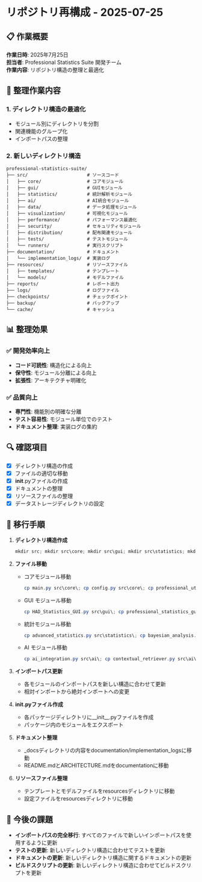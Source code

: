 # リポジトリ再構成 - 2025-07-25

## 📋 作業概要

**作業日時**: 2025年7月25日  
**担当者**: Professional Statistics Suite 開発チーム  
**作業内容**: リポジトリ構造の整理と最適化

## 🧹 整理作業内容

### 1. ディレクトリ構造の最適化
- モジュール別にディレクトリを分割
- 関連機能のグループ化
- インポートパスの整理

### 2. 新しいディレクトリ構造
```
professional-statistics-suite/
├── src/                      # ソースコード
│   ├── core/                 # コアモジュール
│   ├── gui/                  # GUIモジュール
│   ├── statistics/           # 統計解析モジュール
│   ├── ai/                   # AI統合モジュール
│   ├── data/                 # データ処理モジュール
│   ├── visualization/        # 可視化モジュール
│   ├── performance/          # パフォーマンス最適化
│   ├── security/             # セキュリティモジュール
│   ├── distribution/         # 配布関連モジュール
│   ├── tests/                # テストモジュール
│   └── runners/              # 実行スクリプト
├── documentation/            # ドキュメント
│   └── implementation_logs/  # 実装ログ
├── resources/                # リソースファイル
│   ├── templates/            # テンプレート
│   └── models/               # モデルファイル
├── reports/                  # レポート出力
├── logs/                     # ログファイル
├── checkpoints/              # チェックポイント
├── backup/                   # バックアップ
└── cache/                    # キャッシュ
```

## 📊 整理効果

### ✅ 開発効率向上
- **コード可読性**: 構造化による向上
- **保守性**: モジュール分離による向上
- **拡張性**: アーキテクチャ明確化

### ✅ 品質向上
- **専門性**: 機能別の明確な分離
- **テスト容易性**: モジュール単位でのテスト
- **ドキュメント整理**: 実装ログの集約

## 🔍 確認項目

- [x] ディレクトリ構造の作成
- [x] ファイルの適切な移動
- [x] __init__.pyファイルの作成
- [x] ドキュメントの整理
- [x] リソースファイルの整理
- [x] データストレージディレクトリの設定

## 🚀 移行手順

1. **ディレクトリ構造作成**
   ```powershell
   mkdir src; mkdir src\core; mkdir src\gui; mkdir src\statistics; mkdir src\ai; mkdir src\data; mkdir src\visualization; mkdir src\performance; mkdir src\security; mkdir src\distribution; mkdir src\tests; mkdir src\runners; mkdir documentation; mkdir resources
   ```

2. **ファイル移動**
   - コアモジュール移動
     ```powershell
     cp main.py src\core\; cp config.py src\core\; cp professional_utils.py src\core\
     ```
   - GUI モジュール移動
     ```powershell
     cp HAD_Statistics_GUI.py src\gui\; cp professional_statistics_gui.py src\gui\; cp unified_ai_landing_gui.py src\gui\; cp kiro_integrated_gui.py src\gui\
     ```
   - 統計モジュール移動
     ```powershell
     cp advanced_statistics.py src\statistics\; cp bayesian_analysis.py src\statistics\; cp survival_analysis.py src\statistics\; cp statistical_method_advisor.py src\statistics\; cp assumption_validator.py src\statistics\
     ```
   - AI モジュール移動
     ```powershell
     cp ai_integration.py src\ai\; cp contextual_retriever.py src\ai\; cp gguf_model_selector.py src\ai\; cp local_llm_statistical_assistant.py src\ai\
     ```

3. **インポートパス更新**
   - 各モジュールのインポートパスを新しい構造に合わせて更新
   - 相対インポートから絶対インポートへの変更

4. **__init__.pyファイル作成**
   - 各パッケージディレクトリに__init__.pyファイルを作成
   - パッケージ内のモジュールをエクスポート

5. **ドキュメント整理**
   - _docsディレクトリの内容をdocumentation/implementation_logsに移動
   - README.mdとARCHITECTURE.mdをdocumentationに移動

6. **リソースファイル整理**
   - テンプレートとモデルファイルをresourcesディレクトリに移動
   - 設定ファイルをresourcesディレクトリに移動

## 📝 今後の課題

- **インポートパスの完全移行**: すべてのファイルで新しいインポートパスを使用するように更新
- **テストの更新**: 新しいディレクトリ構造に合わせてテストを更新
- **ドキュメントの更新**: 新しいディレクトリ構造に関するドキュメントの更新
- **ビルドスクリプトの更新**: 新しいディレクトリ構造に合わせてビルドスクリプトを更新 
